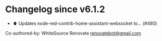 # Changelog since v6.1.2
- :arrow_up: Updates node-red-contrib-home-assistant-websocket to… (#480)

Co-authored-by: WhiteSource Renovate <renovatebot@gmail.com> 
